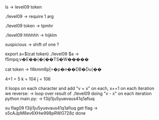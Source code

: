 ls
-> level09 token

./level09
-> require 1 arg

./level09 token
-> tpmhr

./level09 hhhhhh
-> hijklm

suspicious
-> shift of one ?

export a=$(cat token)
./level09 $a
-> f5mpq;v�E��{�{��TS�W�����

cat token
-> f4kmm6p|=�p�n��DB�Du{��

4+1 = 5
k = 104
j = 106

it loops on each character and add "v + x" on each, x+=1 on each iteration
we reverse:
-> loop over result of ./level09 doing "v - x" on each iteration
python main.py:
-> f3iji1ju5yuevaus41q1afiuq

su flag09
f3iji1ju5yuevaus41q1afiuq
get flag
-> s5cAJpM8ev6XHw998pRWG728z
done